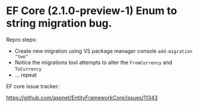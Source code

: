 # EF Core (2.1.0-preview-1) Enum to string migration bug.

Repro steps:

 - Create new migration using VS package manager console `add-migration "two"`
 - Notice the migrations tool attempts to alter the `FromCurrency` and `ToCurrency`
 - ... repeat
 
EF core issue tracker:

https://github.com/aspnet/EntityFrameworkCore/issues/11343
